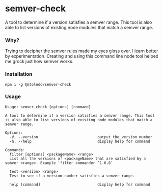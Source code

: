 # semver-check
A tool to determine if a version satisfies a semver range. This tool is also able to list versions of existing node modules that match a semver range.

### Why?
Trying to decipher the semver rules made my eyes gloss over.  I learn better by experimentation.  Creating and using this command line node tool helped me grock just how semver works.

### Installation
`npm i -g @mtoledo/semver-check`

### Usage
```
Usage: semver-check [options] [command]

A tool to determine if a version satisfies a semver range. This tool is also able to list versions of existing node modules that match a semver range.

Options:
  -V, --version                           output the version number
  -h, --help                              display help for command

Commands:
  filter [options] <packageName> <range>
  List all the versions of <packageName> that are satisfied by a semver <range>. Example `filter commander ^1.0.0`

  test <version> <range>
  Test to see if a version number satisfies a semver range.

  help [command]                          display help for command
```
